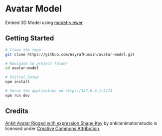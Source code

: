 # Avatar Model

Embed 3D Model using [model-viewer](https://modelviewer.dev/)

## Getting Started

```bash
# Clone the repo
git clone https://github.com/AsyrafHussin/avatar-model.git

# Navigate to project folder
cd avatar-model

# Initial Setup
npm install

# Serve the application on http://127.0.0.1:5173
npm run dev
```

## Credits

[Ankit Avatar Rigged with expression Shape Key](https://skfb.ly/oxrGW) by ankitanimationstudio is licensed under [Creative Commons Attribution](http://creativecommons.org/licenses/by/4.0/).
